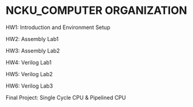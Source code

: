 # NCKU_COMPUTER ORGANIZATION

HW1: Introduction and Environment Setup

HW2: Assembly Lab1

HW3: Assembly Lab2

HW4: Verilog Lab1

HW5: Verilog Lab2

HW6: Verilog Lab3

Final Project: Single Cycle CPU & Pipelined CPU
